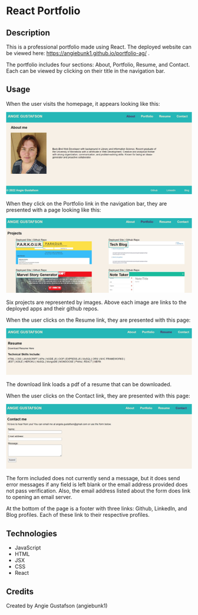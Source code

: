 # React Portfolio

## Description

This is a professional portfolio made using React. The deployed website can be viewed here: https://angiebunk1.github.io/portfolio-ag/ .

The portfolio includes four sections: About, Portfolio, Resume, and Contact. Each can be viewed by clicking on their title in the navigation bar.

## Usage

When the user visits the homepage, it appears looking like this:

![homepage](/homepage.jpg)

When they click on the Portfolio link in the navigation bar, they are presented with a page looking like this:

![porfolio-page](/portfolio-page.jpg)

Six projects are represented by images. Above each image are links to the deployed apps and their github repos.

When the user clicks on the Resume link, they are presented with this page:

![resume-page](/resume-page.jpg)

The download link loads a pdf of a resume that can be downloaded.

When the user clicks on the Contact link, they are presented with this page:

![contact-page](/contact-page.jpg)

The form included does not currently send a message, but it does send error messages if any field is left blank or the email address provided does not pass verification. Also, the email address listed about the form does link to opening an email server.

At the bottom of the page is a footer with three links: Github, LinkedIn, and Blog profiles. Each of these link to their respective profiles.

## Technologies

- JavaScript
- HTML
- JSX
- CSS
- React

## Credits

Created by Angie Gustafson (angiebunk1)
